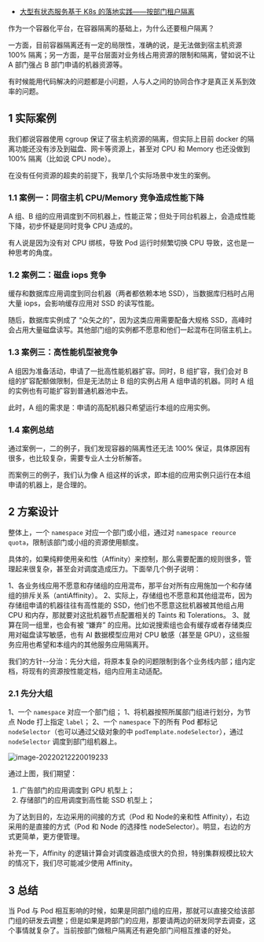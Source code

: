 - [大型有状态服务基于 K8s 的落地实践——按部门租户隔离](https://mp.weixin.qq.com/s/Gge9wXBxkWNfYskY9ajLDw)

作为一个容器化平台，在容器隔离的基础上，为什么还要租户隔离？

一方面，目前容器隔离还有一定的局限性，准确的说，是无法做到宿主机资源 100% 隔离；另一方面，是平台层面对业务线占用资源的限制和隔离，譬如说不让 A 部门强占 B 部门申请的机器资源等。

有时候能用代码解决的问题都是小问题，人与人之间的协同合作才是真正关系到效率的问题。

## 1 实际案例

我们都说容器使用 cgroup 保证了宿主机资源的隔离，但实际上目前 docker 的隔离功能还没有涉及到磁盘、网卡等资源上，甚至对 CPU 和 Memory 也还没做到 100% 隔离（比如说 CPU node）。

在没有任何资源的超卖的前提下，我举几个实际场景中发生的案例。

### 1.1 案例一：同宿主机 CPU/Memory 竞争造成性能下降

A 组、B 组的应用调度到不同机器上，性能正常；但处于同台机器上，会造成性能下降，初步怀疑是同时竞争 CPU 造成的。

有人说是因为没有对 CPU 绑核，导致 Pod 运行时频繁切换 CPU 导致，这也是一种思考的角度。

### 1.2 案例二：磁盘 iops 竞争

缓存和数据库应用调度到同台机器（两者都依赖本地 SSD），当数据库归档时占用大量 iops，会影响缓存应用对 SSD 的读写性能。

随后，数据库实例成了 “众矢之的”，因为这类应用需要配备大规格 SSD，高峰时会占用大量磁盘读写。其他部门组的实例都不愿意和他们一起混布在同宿主机上。

### 1.3 案例三：高性能机型被竞争

A 组因为准备活动，申请了一批高性能机器扩容。同时，B 组扩容，我们会对 B 组的扩容配额做限制，但是无法防止 B 组的实例占用 A 组申请的机器。同时 A 组的实例也有可能扩容到普通机器池中去。

此时，A 组的需求是：申请的高配机器只希望运行本组的应用实例。

### 1.4 案例总结

通过案例一，二的例子，我们发现容器的隔离性还无法 100% 保证，具体原因有很多，也比较复杂，需要专业人士分析解答。

而案例三的例子，我们认为像 A 组这样的诉求，即本组的应用实例只运行在本组申请的机器上，是合理的。

## 2 方案设计

整体上，一个 `namespace` 对应一个部门或小组，通过对 `namespace reource quota`，限制该部门或小组的资源使用额度。

具体的，如果纯粹使用亲和性（Affinity）来控制，那么需要配置的规则很多，管理起来很复杂，甚至会对调度造成压力。下面举几个例子说明：

1、各业务线应用不愿意和存储组的应用混布，那平台对所有应用施加一个和存储组的排斥关系（antiAffinity）。
2、实际上，存储组也不愿意和其他组混布，因为存储组申请的机器往往有高性能的 SSD，他们也不愿意这批机器被其他组占用 CPU 和内存，那就要对这批机器节点配置相关的 Taints 和 Tolerations。
3、就算在同一组里，也会有被 “嫌弃” 的应用。比如说搜索组也会有缓存或者存储类应用对磁盘读写敏感，也有 AI 数据模型应用对 CPU 敏感（甚至是 GPU），这些服务应用也希望和本组内的其他服务应用隔离开。

我们的方针--分治：先分大组，将原本复杂的问题限制到各个业务线内部；组内定档，将现有的资源按性能定档，组内应用主动适配。

### 2.1 先分大组

1、一个 `namespace` 对应一个部门组；
1、将机器按照所属部门组进行划分，为节点 Node 打上指定 `label`；
2、一个 `namespace` 下的所有 Pod 都标记 `nodeSelector`（也可以通过父级对象的中 `podTemplate.nodeSelector`），通过 `nodeSelector` 调度到部门组机器上。

![image-20220212220019233](https://gitee.com/er-huomeng/l-img/raw/master/image-20220212220019233.png)

通过上图，我们期望：

1. 广告部门的应用调度到 GPU 机型上；
2. 存储部门的应用调度到高性能 SSD 机型上；

为了达到目的，左边采用的间接的方式（Pod 和 Node的亲和性 Affinity），右边采用的是直接的方式（Pod 和 Node 的选择性 nodeSelector）。明显，右边的方式更简单，更方便管理。

补充一下，Affinity 的逻辑计算会对调度器造成很大的负担，特别集群规模比较大的情况下，我们尽可能减少使用 Affinity。

## 3 总结

当 Pod 与 Pod 相互影响的时候，如果是同部门组的应用，那就可以直接交给该部门组的研发去调整；但是如果是跨部门的应用，那要请两边的研发同学去调查，这个事情就复杂了。当前按部门做租户隔离还有避免部门间相互推诿的好处。